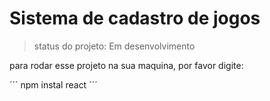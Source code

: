 # Sistema de cadastro de jogos

> status do projeto: Em desenvolvimento 

para rodar esse projeto na sua maquina, por favor digite:

´´´
npm instal react
´´´
